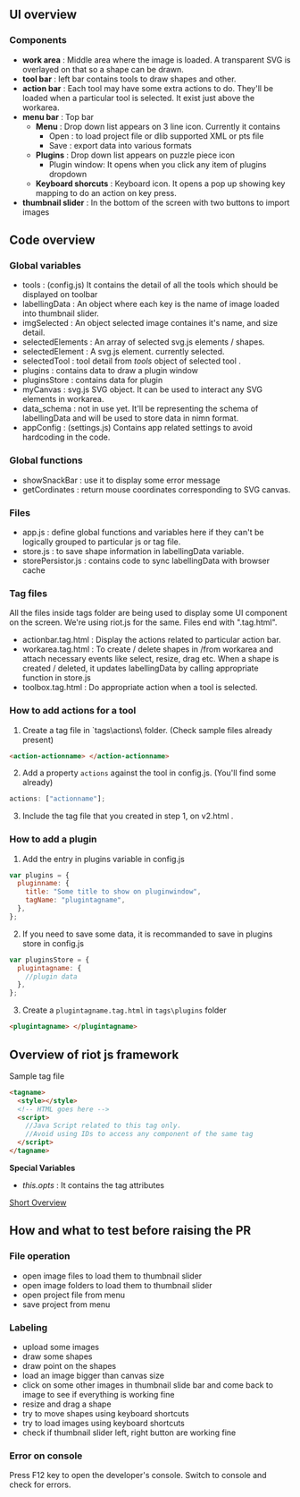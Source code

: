 ## UI overview

### Components

- **work area** : Middle area where the image is loaded. A transparent SVG is overlayed on that so a shape can be drawn.
- **tool bar** : left bar contains tools to draw shapes and other.
- **action bar** : Each tool may have some extra actions to do. They'll be loaded when a particular tool is selected. It exist just above the workarea.
- **menu bar** : Top bar
  - **Menu** : Drop down list appears on 3 line icon. Currently it contains
    - Open : to load project file or dlib supported XML or pts file
    - Save : export data into various formats
  - **Plugins** : Drop down list appears on puzzle piece icon
    - Plugin window: It opens when you click any item of plugins dropdown
  - **Keyboard shorcuts** : Keyboard icon. It opens a pop up showing key mapping to do an action on key press.
- **thumbnail slider** : In the bottom of the screen with two buttons to import images

## Code overview

### Global variables

- tools : (config.js) It contains the detail of all the tools which should be displayed on toolbar
- labellingData : An object where each key is the name of image loaded into thumbnail slider.
- imgSelected : An object selected image containes it's name, and size detail.
- selectedElements : An array of selected svg.js elements / shapes.
- selectedElement : A svg.js element. currently selected.
- selectedTool : tool detail from _tools_ object of selected tool .
- plugins : contains data to draw a plugin window
- pluginsStore : contains data for plugin
- myCanvas : svg.js SVG object. It can be used to interact any SVG elements in workarea.
- data_schema : not in use yet. It'll be representing the schema of labellingData and will be used to store data in nimn format.
- appConfig : (settings.js) Contains app related settings to avoid hardcoding in the code.

### Global functions

- showSnackBar : use it to display some error message
- getCordinates : return mouse coordinates corresponding to SVG canvas.

### Files

- app.js : define global functions and variables here if they can't be logically grouped to particular js or tag file.
- store.js : to save shape information in labellingData variable.
- storePersistor.js : contains code to sync labellingData with browser cache

### Tag files

All the files inside tags folder are being used to display some UI component on the screen. We're using riot.js for the same. Files end with ".tag.html".

- actionbar.tag.html : Display the actions related to particular action bar.
- workarea.tag.html : To create / delete shapes in /from workarea and attach necessary events like select, resize, drag etc. When a shape is created / deleted, it updates labellingData by calling appropriate function in store.js
- toolbox.tag.html : Do appropriate action when a tool is selected.

### How to add actions for a tool

1. Create a tag file in `tags\actions\ folder. (Check sample files already present)

```html
<action-actionname> </action-actionname>
```

2. Add a property `actions` against the tool in config.js. (You'll find some already)

```js
actions: ["actionname"];
```

3. Include the tag file that you created in step 1, on v2.html .

### How to add a plugin

1. Add the entry in plugins variable in config.js

```js
var plugins = {
  pluginname: {
    title: "Some title to show on pluginwindow",
    tagName: "plugintagname",
  },
};
```

2. If you need to save some data, it is recommanded to save in plugins store in config.js

```js
var pluginsStore = {
  plugintagname: {
    //plugin data
  },
};
```

3. Create a `plugintagname.tag.html` in `tags\plugins` folder

```html
<plugintagname> </plugintagname>
```

## Overview of riot js framework

Sample tag file

```html
<tagname>
  <style></style>
  <!-- HTML goes here -->
  <script>
    //Java Script related to this tag only.
    //Avoid using IDs to access any component of the same tag
  </script>
</tagname>
```

**Special Variables**

- _this.opts_ : It contains the tag attributes

[Short Overview](https://martinmuzatko.github.io/riot-cheatsheet/)

## How and what to test before raising the PR

### File operation

- open image files to load them to thumbnail slider
- open image folders to load them to thumbnail slider
- open project file from menu
- save project from menu

### Labeling

- upload some images
- draw some shapes
- draw point on the shapes
- load an image bigger than canvas size
- click on some other images in thumbnail slide bar and come back to image to see if everything is working fine
- resize and drag a shape
- try to move shapes using keyboard shortcuts
- try to load images using keyboard shortcuts
- check if thumbnail slider left, right button are working fine

### Error on console

Press F12 key to open the developer's console. Switch to console and check for errors.
